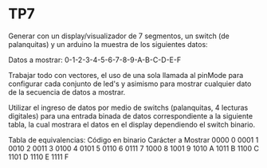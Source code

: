# TP7
Generar con un display/visualizador de 7 segmentos, un switch (de palanquitas) y un arduino la muestra de  los siguientes datos:

Datos a mostrar: 0-1-2-3-4-5-6-7-8-9-A-B-C-D-E-F

Trabajar todo con vectores, el uso de una sola llamada al pinMode para configurar cada conjunto de led's y asimismo para mostrar cualquier dato de la secuencia de datos a mostrar.

Utilizar el ingreso de datos por medio de switchs (palanquitas, 4 lecturas digitales) para una entrada binada de datos correspondiente a la siguiente tabla, la cual mostrara el datos en el display dependiendo el switch binario.


Tabla de equivalencias:
Código en binario     Carácter a Mostrar
          0000                              0
          0001                              1
          0010                              2
          0011                              3
          0100                              4
          0101                              5
          0110                              6
          0111                              7
          1000                              8
          1001                              9
          1010                              A
          1011                              B
          1100                              C
          1101                              D
          1110                              E
          1111                              F
